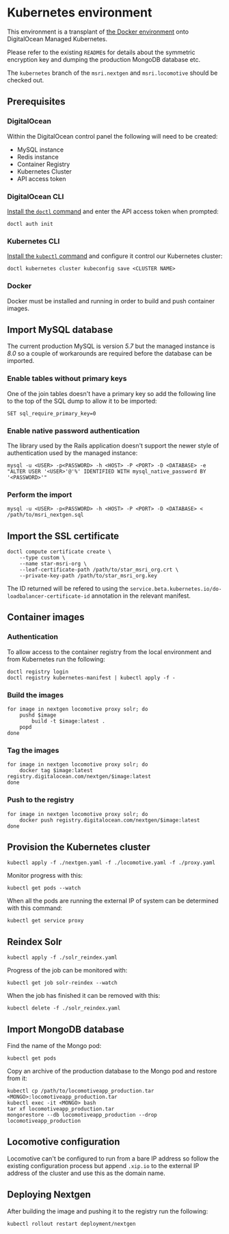 # Kubernetes environment

This environment is a transplant of [the Docker environment](https://github.com/stevenwilkin/docker) onto DigitalOcean Managed Kubernetes.

Please refer to the existing `README`s for details about the symmetric encryption key and dumping the production MongoDB database etc.

The `kubernetes` branch of the `msri.nextgen` and `msri.locomotive` should be checked out.


## Prerequisites

### DigitalOcean

Within the DigitalOcean control panel the following will need to be created:

* MySQL instance
* Redis instance
* Container Registry
* Kubernetes Cluster
* API access token

### DigitalOcean CLI

[Install the `doctl` command](https://github.com/digitalocean/doctl#installing-doctl) and enter the API access token when prompted:

	doctl auth init

### Kubernetes CLI

[Install the `kubectl` command](https://kubernetes.io/docs/tasks/tools/install-kubectl/) and configure it control our Kubernetes cluster:

	doctl kubernetes cluster kubeconfig save <CLUSTER NAME>

### Docker

Docker must be installed and running in order to build and push container images.


## Import MySQL database

The current production MySQL is version *5.7* but the managed instance is *8.0* so a couple of workarounds are required before the database can be imported.

### Enable tables without primary keys

One of the join tables doesn't have a primary key so add the following line to the top of the SQL dump to allow it to be imported:

	SET sql_require_primary_key=0

### Enable native password authentication

The library used by the Rails application doesn't support the newer style of authentication used by the managed instance:

	mysql -u <USER> -p<PASSWORD> -h <HOST> -P <PORT> -D <DATABASE> -e "ALTER USER '<USER>'@'%' IDENTIFIED WITH mysql_native_password BY '<PASSWORD>'"

### Perform the import

	mysql -u <USER> -p<PASSWORD> -h <HOST> -P <PORT> -D <DATABASE> < /path/to/msri_nextgen.sql


## Import the SSL certificate

	doctl compute certificate create \
	    --type custom \
	    --name star-msri-org \
	    --leaf-certificate-path /path/to/star_msri_org.crt \
	    --private-key-path /path/to/star_msri_org.key

The ID returned will be refered to using the `service.beta.kubernetes.io/do-loadbalancer-certificate-id` annotation in the relevant manifest.

## Container images

### Authentication

To allow access to the container registry from the local environment and from Kubernetes run the following:

	doctl registry login
	doctl registry kubernetes-manifest | kubectl apply -f -

### Build the images

	for image in nextgen locomotive proxy solr; do
		pushd $image
			build -t $image:latest .
		popd
	done

### Tag the images

	for image in nextgen locomotive proxy solr; do
		docker tag $image:latest registry.digitalocean.com/nextgen/$image:latest
	done

### Push to the registry

	for image in nextgen locomotive proxy solr; do
		docker push registry.digitalocean.com/nextgen/$image:latest
	done


## Provision the Kubernetes cluster

	kubectl apply -f ./nextgen.yaml -f ./locomotive.yaml -f ./proxy.yaml

Monitor progress with this:

	kubectl get pods --watch

When all the pods are running the external IP of system can be determined with this command:

	kubectl get service proxy


## Reindex Solr

	kubectl apply -f ./solr_reindex.yaml

Progress of the job can be monitored with:

	kubectl get job solr-reindex --watch

When the job has finished it can be removed with this:

	kubectl delete -f ./solr_reindex.yaml


## Import MongoDB database

Find the name of the Mongo pod:

	kubectl get pods

Copy an archive of the production database to the Mongo pod and restore from it:

	kubectl cp /path/to/locomotiveapp_production.tar <MONGO>:locomotiveapp_production.tar
	kubectl exec -it <MONGO> bash
	tar xf locomotiveapp_production.tar
	mongorestore --db locomotiveapp_production --drop locomotiveapp_production


## Locomotive configuration

Locomotive can't be configured to run from a bare IP address so follow the existing configuration process but append
`.xip.io` to the external IP address of the cluster and use this as the domain name.


## Deploying Nextgen

After building the image and pushing it to the registry run the following:

	kubectl rollout restart deployment/nextgen
